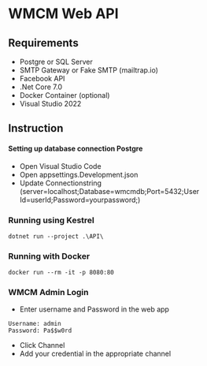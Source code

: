 # WMCM Web API

## Requirements
- Postgre or SQL Server
- SMTP Gateway or Fake SMTP (mailtrap.io)
- Facebook API
- .Net Core 7.0
- Docker Container (optional)
- Visual Studio 2022

## Instruction

#### Setting up database connection Postgre
- Open Visual Studio Code
- Open appsettings.Development.json
- Update Connectionstring  (server=localhost;Database=wmcmdb;Port=5432;User Id=userId;Password=yourpassword;)
### **Running using Kestrel**
``` cli
dotnet run --project .\API\
```
### **Running with Docker**
```
docker run --rm -it -p 8080:80 
```

### WMCM Admin Login 
- Enter username and Password in the web app 
```
Username: admin
Password: Pa$$w0rd
```
- Click Channel 
- Add your credential in the appropriate channel


